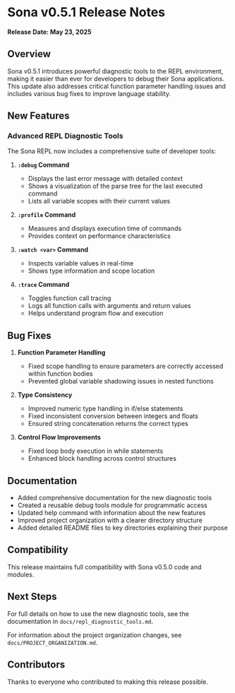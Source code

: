 # Sona v0.5.1 Release Notes

**Release Date: May 23, 2025**

## Overview

Sona v0.5.1 introduces powerful diagnostic tools to the REPL environment, making it easier than ever for developers to debug their Sona applications. This update also addresses critical function parameter handling issues and includes various bug fixes to improve language stability.

## New Features

### Advanced REPL Diagnostic Tools

The Sona REPL now includes a comprehensive suite of developer tools:

1. **`:debug` Command**

   - Displays the last error message with detailed context
   - Shows a visualization of the parse tree for the last executed command
   - Lists all variable scopes with their current values

2. **`:profile` Command**

   - Measures and displays execution time of commands
   - Provides context on performance characteristics

3. **`:watch <var>` Command**

   - Inspects variable values in real-time
   - Shows type information and scope location

4. **`:trace` Command**
   - Toggles function call tracing
   - Logs all function calls with arguments and return values
   - Helps understand program flow and execution

## Bug Fixes

1. **Function Parameter Handling**

   - Fixed scope handling to ensure parameters are correctly accessed within function bodies
   - Prevented global variable shadowing issues in nested functions

2. **Type Consistency**

   - Improved numeric type handling in if/else statements
   - Fixed inconsistent conversion between integers and floats
   - Ensured string concatenation returns the correct types

3. **Control Flow Improvements**
   - Fixed loop body execution in while statements
   - Enhanced block handling across control structures

## Documentation

- Added comprehensive documentation for the new diagnostic tools
- Created a reusable debug tools module for programmatic access
- Updated help command with information about the new features
- Improved project organization with a clearer directory structure
- Added detailed README files to key directories explaining their purpose

## Compatibility

This release maintains full compatibility with Sona v0.5.0 code and modules.

## Next Steps

For full details on how to use the new diagnostic tools, see the documentation in `docs/repl_diagnostic_tools.md`.

For information about the project organization changes, see `docs/PROJECT_ORGANIZATION.md`.

## Contributors

Thanks to everyone who contributed to making this release possible.
